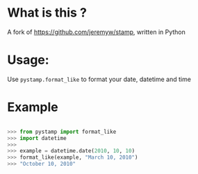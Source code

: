 What is this ?
==============

A fork of https://github.com/jeremyw/stamp, written in Python

Usage:
======

Use `pystamp.format_like` to format your date, datetime and time

Example
=======

```python

>>> from pystamp import format_like
>>> import datetime
>>>
>>> example = datetime.date(2010, 10, 10)
>>> format_like(example, "March 10, 2010")
>>> "October 10, 2010"
```
